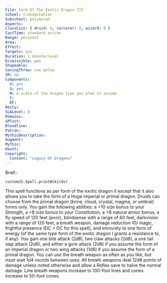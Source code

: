 ```yaml
---
File: Form Of The Exotic Dragon III
School: transmutation
Subschool: polymorph
Aspects: 
ClassList: { druid: 9, sorcerer: 8, wizard: 8 }
CastTime: standard action
Range: personal
Area: 
Effect: 
Targets: you
Duration: 1 minute/level
Dismissible: yes
Shapeable: 
SavingThrow: see below
SR: no
Components:
  V: yes
  S: yes
  M: a scale of the dragon type you plan to assume
  F: 
  DF: 
Deity: 
SLALevel: 8
Domains: 
GPCost: 
Bloodline: 
Patron: 
MythicDescription: 
Augment: 
Mythic: 
Haunt: 
Copyright:
  Content: "Legacy Of Dragons"
---
```

Brief:: 

```dataviewjs
customJS.Spell.printWiki(dv)
```

This spell functions as per form of the exotic dragon II except that it also allows you to take the form of a Huge imperial or primal dragon. Druids can choose from the primal dragon (brine, cloud, crystal, magma, or umbral) forms only. You gain the following abilities: a +10 size bonus to your Strength, a +8 size bonus to your Constitution, a +8 natural armor bonus, a fly speed of 120 feet (poor), blindsense with a range of 60 feet, darkvision with a range of 120 feet, a breath weapon, damage reduction 10/ magic, frightful presence (DC = DC for this spell), and immunity to one form of energy (of the same type form of the exotic dragon I grants a resistance to, if any). You gain one bite attack (2d8), two claw attacks (2d6), a one tail slap attack (2d6), and either a gore attack (2d8) if you assume the form of an imperial dragon or two wing attacks (1d8) if you assume the form of a primal dragon. You can use the breath weapon as often as you like, but must wait 1d4 rounds between uses. All breath weapons deal 12d8 points of damage unless noted otherwise and allow a Reflex save to halve the normal damage. Line breath weapons increase to 100-foot lines and cones increase to 50-foot cones.
